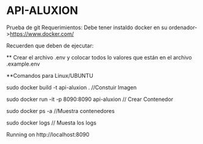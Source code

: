 # API-ALUXION

Prueba de git
Requerimientos: Debe tener instaldo docker en su ordenador->https://www.docker.com/

Recuerden que deben de ejecutar:

** Crear el archivo .env y colocar todos lo valores que están en el archivo .example.env

**Comandos para Linux/UBUNTU


sudo docker build -t api-aluxion .  //Constuir Imagen


sudo docker run -it -p 8090:8090 api-aluxion // Crear Contenedor


sudo docker ps -a //Muestra contenedores


sudo docker logs <container id> // Muesta los logs


Running on http://localhost:8090

